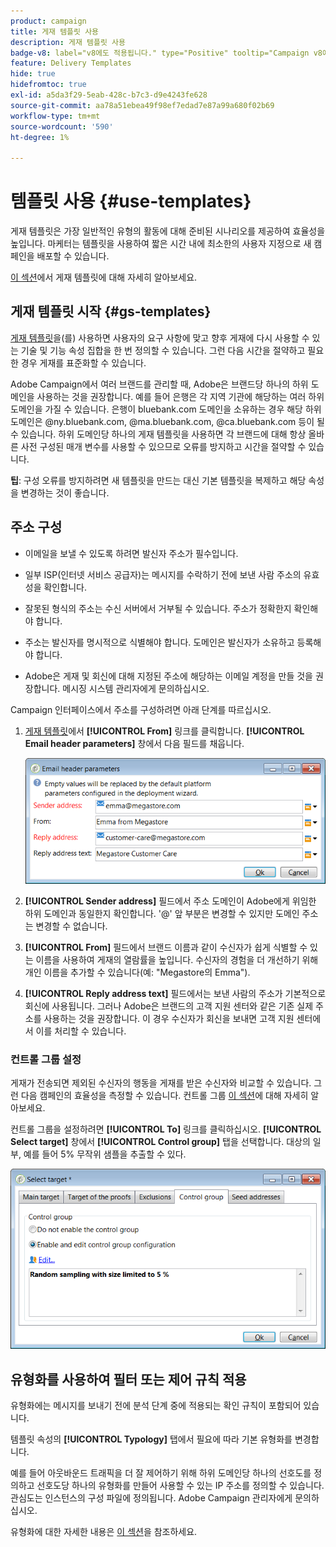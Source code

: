 ```yaml
---
product: campaign
title: 게재 템플릿 사용
description: 게재 템플릿 사용
badge-v8: label="v8에도 적용됩니다." type="Positive" tooltip="Campaign v8에도 적용됩니다."
feature: Delivery Templates
hide: true
hidefromtoc: true
exl-id: a5da3f29-5eab-428c-b7c3-d9e4243fe628
source-git-commit: aa78a51ebea49f98ef7edad7e87a99a680f02b69
workflow-type: tm+mt
source-wordcount: '590'
ht-degree: 1%

---
```


# 템플릿 사용 {#use-templates}



게재 템플릿은 가장 일반적인 유형의 활동에 대해 준비된 시나리오를 제공하여 효율성을 높입니다. 마케터는 템플릿을 사용하여 짧은 시간 내에 최소한의 사용자 지정으로 새 캠페인을 배포할 수 있습니다.

[이 섹션](creating-a-delivery-template.md)에서 게재 템플릿에 대해 자세히 알아보세요.

## 게재 템플릿 시작 {#gs-templates}

[게재 템플릿](creating-a-delivery-template.md)을(를) 사용하면 사용자의 요구 사항에 맞고 향후 게재에 다시 사용할 수 있는 기술 및 기능 속성 집합을 한 번 정의할 수 있습니다. 그런 다음 시간을 절약하고 필요한 경우 게재를 표준화할 수 있습니다.

Adobe Campaign에서 여러 브랜드를 관리할 때, Adobe은 브랜드당 하나의 하위 도메인을 사용하는 것을 권장합니다. 예를 들어 은행은 각 지역 기관에 해당하는 여러 하위 도메인을 가질 수 있습니다. 은행이 bluebank.com 도메인을 소유하는 경우 해당 하위 도메인은 @ny.bluebank.com, @ma.bluebank.com, @ca.bluebank.com 등이 될 수 있습니다. 하위 도메인당 하나의 게재 템플릿을 사용하면 각 브랜드에 대해 항상 올바른 사전 구성된 매개 변수를 사용할 수 있으므로 오류를 방지하고 시간을 절약할 수 있습니다.

**팁**: 구성 오류를 방지하려면 새 템플릿을 만드는 대신 기본 템플릿을 복제하고 해당 속성을 변경하는 것이 좋습니다.

## 주소 구성

* 이메일을 보낼 수 있도록 하려면 발신자 주소가 필수입니다.

* 일부 ISP(인터넷 서비스 공급자)는 메시지를 수락하기 전에 보낸 사람 주소의 유효성을 확인합니다.

* 잘못된 형식의 주소는 수신 서버에서 거부될 수 있습니다. 주소가 정확한지 확인해야 합니다.

* 주소는 발신자를 명시적으로 식별해야 합니다. 도메인은 발신자가 소유하고 등록해야 합니다.

* Adobe은 게재 및 회신에 대해 지정된 주소에 해당하는 이메일 계정을 만들 것을 권장합니다. 메시징 시스템 관리자에게 문의하십시오.

Campaign 인터페이스에서 주소를 구성하려면 아래 단계를 따르십시오.

1. [게재 템플릿](creating-a-delivery-template.md)에서 **[!UICONTROL From]** 링크를 클릭합니다. **[!UICONTROL Email header parameters]** 창에서 다음 필드를 채웁니다.

   ![](assets/d_best_practices_email_header.png)

1. **[!UICONTROL Sender address]** 필드에서 주소 도메인이 Adobe에게 위임한 하위 도메인과 동일한지 확인합니다. &#39;@&#39; 앞 부분은 변경할 수 있지만 도메인 주소는 변경할 수 없습니다.

1. **[!UICONTROL From]** 필드에서 브랜드 이름과 같이 수신자가 쉽게 식별할 수 있는 이름을 사용하여 게재의 열람률을 높입니다. 수신자의 경험을 더 개선하기 위해 개인 이름을 추가할 수 있습니다(예: &quot;Megastore의 Emma&quot;).

1. **[!UICONTROL Reply address text]** 필드에서는 보낸 사람의 주소가 기본적으로 회신에 사용됩니다. 그러나 Adobe은 브랜드의 고객 지원 센터와 같은 기존 실제 주소를 사용하는 것을 권장합니다. 이 경우 수신자가 회신을 보내면 고객 지원 센터에서 이를 처리할 수 있습니다.

### 컨트롤 그룹 설정

게재가 전송되면 제외된 수신자의 행동을 게재를 받은 수신자와 비교할 수 있습니다. 그런 다음 캠페인의 효율성을 측정할 수 있습니다. 컨트롤 그룹 [이 섹션](../../campaign/using/marketing-campaign-deliveries.md#defining-a-control-group)에 대해 자세히 알아보세요.

컨트롤 그룹을 설정하려면 **[!UICONTROL To]** 링크를 클릭하십시오. **[!UICONTROL Select target]** 창에서 **[!UICONTROL Control group]** 탭을 선택합니다. 대상의 일부, 예를 들어 5% 무작위 샘플을 추출할 수 있다.

![](assets/d_best_practices_control_group.png)

## 유형화를 사용하여 필터 또는 제어 규칙 적용

유형화에는 메시지를 보내기 전에 분석 단계 중에 적용되는 확인 규칙이 포함되어 있습니다.

템플릿 속성의 **[!UICONTROL Typology]** 탭에서 필요에 따라 기본 유형화를 변경합니다.

예를 들어 아웃바운드 트래픽을 더 잘 제어하기 위해 하위 도메인당 하나의 선호도를 정의하고 선호도당 하나의 유형화를 만들어 사용할 수 있는 IP 주소를 정의할 수 있습니다. 관심도는 인스턴스의 구성 파일에 정의됩니다. Adobe Campaign 관리자에게 문의하십시오.

유형화에 대한 자세한 내용은 [이 섹션](../../campaign-opt/using/about-campaign-typologies.md)을 참조하세요.
